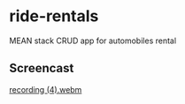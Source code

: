 # ride-rentals
MEAN stack CRUD app for automobiles rental  

## Screencast  


[recording (4).webm](https://github.com/occiandiaali/ride-rentals/assets/40769994/c43fbdba-56c6-48e0-b32b-692cdcd79e4f)

